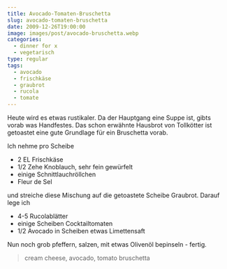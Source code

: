 ```yaml
---
title: Avocado-Tomaten-Bruschetta
slug: avocado-tomaten-bruschetta
date: 2009-12-26T19:00:00
image: images/post/avocado-bruschetta.webp
categories: 
  - dinner for x
  - vegetarisch
type: regular
tags: 
  - avocado
  - frischkäse
  - graubrot
  - rucola
  - tomate
---
```


Heute wird es etwas rustikaler. Da der Hauptgang eine Suppe ist, gibts vorab was Handfestes. Das schon erwähnte Hausbrot von Tollkötter ist getoastet eine gute Grundlage für ein Bruschetta vorab.

Ich nehme pro Scheibe

* 2 EL Frischkäse 
* 1/2 Zehe Knoblauch, sehr fein gewürfelt 
* einige Schnittlauchröllchen 
* Fleur de Sel

und streiche diese Mischung auf die getoastete Scheibe Graubrot. Darauf lege ich

* 4-5 Rucolablätter 
* einige Scheiben Cocktailtomaten 
* 1/2 Avocado in Scheiben etwas Limettensaft

Nun noch grob pfeffern, salzen, mit etwas Olivenöl bepinseln - fertig.

> cream cheese, avocado, tomato bruschetta